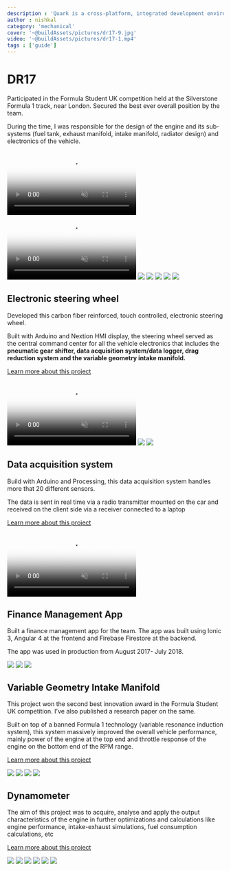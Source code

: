 ```yaml
---
description : 'Quark is a cross-platform, integrated development environment for rapidly building - prototypal projects, written in HTML, CSS and JavaScript with native desktop app like capabilities.'
author : nishkal
category: 'mechanical'
cover: '~@buildAssets/pictures/dr17-9.jpg'
video: '~@buildAssets/pictures/dr17-1.mp4'
tags : ['guide']
---
```


# DR17
Participated in the Formula Student UK competition held at the Silverstone Formula 1 track, near London.
Secured the best ever overall position by the team.

During the time, I was responsible for the design of the engine and its sub-systems (fuel tank, exhaust manifold, intake manifold, radiator design) and electronics of the vehicle.

<CustomAgile>
<!--  -->
<video muted autoplay loop name="media" poster="~@buildAssets/pictures/dr17-11.jpg" crossorigin="anonymous" class="image-transition slide">
    <source src="~@buildAssets/pictures/dr17-3.mp4" type="video/mp4" />Your browser does not support the video tag.
</video>
<video muted autoplay loop name="media" poster="~@buildAssets/pictures/dr17-11.jpg" crossorigin="anonymous" class="image-transition slide">
    <source src="~@buildAssets/pictures/dr17-2.mp4" type="video/mp4" />Your browser does not support the video tag.
</video>
<img src="~@buildAssets/pictures/dr17-13.jpg" class="slide" />
<img src="~@buildAssets/pictures/dr17-4.jpg" class="slide" />
<img src="~@buildAssets/pictures/dr17-10.jpg" class="slide" />
<img src="~@buildAssets/pictures/dr17-11.jpg" class="slide" />
<img src="~@buildAssets/pictures/dr17-12.jpg" class="slide" />
</CustomAgile>








## Electronic steering wheel
Developed this carbon fiber reinforced, touch controlled, electronic steering wheel.

Built with Arduino and Nextion HMI display, the steering wheel served as the central command center for all the vehicle electronics that includes the 
<strong>pneumatic gear shifter, data acquisition system/data logger, drag reduction system and the variable geometry intake manifold.</strong>

[Learn more about this project](/projects/steering-wheel.html)

<CustomAgile>
<!-- intake -->
<video muted autoplay loop name="media" poster="~@buildAssets/pictures/steering-wheel-1.jpg" crossorigin="anonymous" class="image-transition slide">
    <source src="~@buildAssets/pictures/electronic-steering-wheel.mp4" type="video/mp4" />Your browser does not support the video tag.
</video>
<img src="~@buildAssets/pictures/steering-wheel-2.jpg" class="slide">
<img src="~@buildAssets/pictures/steering-wheel-3.jpg" class="slide">
</CustomAgile>










## Data acquisition system

Build with Arduino and Processing, this data acquisition system handles more that 20 different sensors. 

The data is sent in real time via a radio transmitter mounted on the car and received on the client side via a receiver connected to a laptop

[Learn more about this project](/projects/daq.html)

<video muted autoplay loop style="max-width:100%; height:auto" name="media" poster="~@buildAssets/pictures/daq-1.jpg" crossOrigin="anonymous">
  <source src="~@buildAssets/pictures/daq.mp4" type="video/mp4">
  Your browser does not support the video tag.
</video> 









## Finance Management App
Built a finance management app for the team. The app was built using Ionic 3, Angular 4 at the frontend and Firebase Firestore at the backend. 

The app was used in production from August 2017- July 2018.

<CustomAgile>
<img src="~@buildAssets/pictures/fms-1.jpg" class="slide" />
<img src="~@buildAssets/pictures/fms-2.jpg" class="slide" />
<img src="~@buildAssets/pictures/fms-3.jpg" class="slide" />
</CustomAgile>









## Variable Geometry Intake Manifold
This project won the second best innovation award in the Formula Student UK competition. I've also published a research paper on the same. 

Built on top of a banned Formula 1 technology (variable resonance induction system), this system massively improved the overall vehicle performance, mainly power of the engine at the top end and throttle response of the engine on the bottom end of the RPM range.

[Learn more about this project](/projects/vgim.html)

<CustomAgile>
<img src="~@buildAssets/pictures/vgim-14.jpg" class="slide" />
<img src="~@buildAssets/pictures/vgim-8.jpg" class="slide" />
<img src="~@buildAssets/pictures/vgim-13.jpg" class="slide" />
<img src="~@buildAssets/pictures/vgim-2.jpg" class="slide" />
</CustomAgile>











## Dynamometer
The aim of this project was to acquire, analyse and apply the output characteristics of the engine in further optimizations and calculations like engine performance, intake-exhaust simulations, fuel consumption calculations, etc



[Learn more about this project](/projects/dyno.html)

<CustomAgile>
<img src="~@buildAssets/pictures/engine-1.jpg" class="slide" />
<img src="~@buildAssets/pictures/engine-2.jpg" class="slide" />
<img src="~@buildAssets/pictures/engine-3.jpg" class="slide" />
<img src="~@buildAssets/pictures/dyno-1.jpg" class="slide" />
<img src="~@buildAssets/pictures/dyno-3.jpg" class="slide" />
<img src="~@buildAssets/pictures/dyno-4.jpg" class="slide" />
</CustomAgile>
